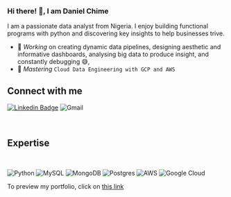 ### Hi there! 👋, I am Daniel Chime
I am a passionate data analyst from Nigeria. I enjoy building functional programs with python and discovering key insights to help businesses trive. 
- 🔭 *Working* on creating dynamic data pipelines, designing aesthetic and informative dashboards, analysing big data to produce insight, and constantly debugging 😅,
- 🌱 *Mastering* `Cloud Data Engineering with GCP and AWS`

## Connect with me


[![Linkedin Badge](https://img.shields.io/badge/-Daniel%20Chime-blue?style=for-the-badge&logo=Linkedin&logoColor=white&link=https://www.linkedin.com/in/joseph-enoch/)](https://www.linkedin.com/in/daniel-chime/)
![Gmail](https://img.shields.io/badge/-stevenchime@gmail.com-D14836?style=for-the-badge&logo=gmail&logoColor=white&link=[https://gmail.com/](https://gmail.com/))

<br />


## Expertise
<br>

![Python](https://img.shields.io/badge/python-3670A0?style=for-the-badge&logo=python&logoColor=ffdd54)
![MySQL](https://img.shields.io/badge/mysql-4479A1.svg?style=for-the-badge&logo=mysql&logoColor=white)
![MongoDB](https://img.shields.io/badge/MongoDB-%234ea94b.svg?style=for-the-badge&logo=mongodb&logoColor=white)
![Postgres](https://img.shields.io/badge/postgres-%23316192.svg?style=for-the-badge&logo=postgresql&logoColor=white)
![AWS](https://img.shields.io/badge/AWS-%23FF9900.svg?style=for-the-badge&logo=amazon-aws&logoColor=white)
![Google Cloud](https://img.shields.io/badge/GoogleCloud-%234285F4.svg?style=for-the-badge&logo=google-cloud&logoColor=white)


To preview my portfolio, click on <a href="https://stevenchime.wixsite.com/chime-daniel">this link</a>
